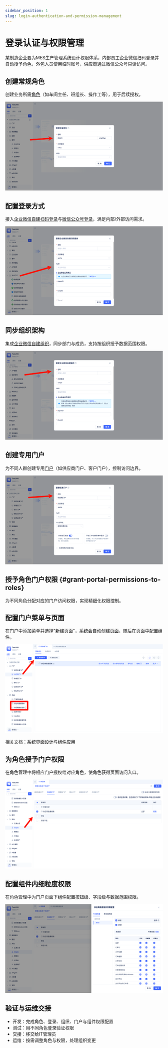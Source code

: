 ```yaml
---
sidebar_position: 1
slug: login-authentication-and-permission-management
---
```


# 登录认证与权限管理
某制造企业要为MES生产管理系统设计权限体系，内部员工企业微信扫码登录并自动授予角色，外包人员使用临时账号，供应商通过微信公众号只读访问。

## 创建常规角色
创建业务所需[角色](../../reference/framework/JitAuth/regular-roles)（如车间主任、班组长、操作工等），用于后续授权。

![创建常规角色](img/jitauth/create-regular-role.png)

## 配置登录方式
接入[企业微信自建扫码登录](../../reference/framework/JitAuth/login-authentication/wechat-work-qr-login)与[微信公众号登录](../../reference/framework/JitAuth/login-authentication/wechat-official-login)，满足内部/外部访问需求。

![配置企微自建扫码登录](img/jitauth/configure-wechat-work-custom-qr-login.png)

## 同步组织架构
集成[企业微信自建组织](../../reference/framework/JitAuth/enterprise-organization/wechat-work-organization)，同步部门与成员，支持按组织授予数据范围权限。

![配置企微自建组织](img/jitauth/configure-wechat-work-custom-organization.png)

## 创建专用门户
为不同人群创建专用[门户](../../reference/framework/JitWeb/portals/regular-portal)（如供应商门户、客户门户），控制访问边界。

![创建专用门户](img/jitauth/create-regular-portal.png)

## 授予角色门户权限 {#grant-portal-permissions-to-roles}
为不同角色分配对应的门户访问权限，实现精细化权限控制。

## 配置门户菜单与页面
在门户中添加菜单并选择"新建页面"，系统会自动创建[页面](../../category/页面)，随后在页面中配置组件。

![配置门户菜单](img/jitauth/configure-portal-menu.png)

相关文档：[系统界面设计与组件应用](./system-interface-design-and-component-application)

## 为角色授予门户权限 
在角色管理中将相应门户授权给对应角色，使角色获得页面访问入口。

![配置角色门户权限](img/jitauth/configure-role-portal-permissions.png)

## 配置组件内细粒度权限
在角色管理中为门户页面下组件配置按钮级、字段级与数据范围权限。

![配置组件细粒度权限](img/jitauth/configure-component-fine-grained-permissions.png)

## 验证与运维交接
- 开发：完成角色、登录、组织、门户与组件权限配置
- 测试：用不同角色登录验证权限
- 交接：移交给IT管理员
- 运维：按需调整角色与权限，处理组织变更
